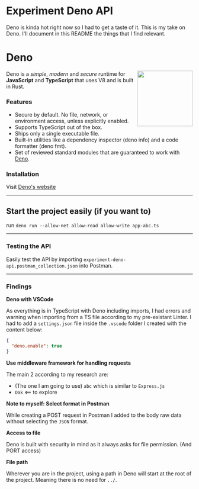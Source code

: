 # Experiment Deno API

Deno is kinda hot right now so I had to get a taste of it. This is my take on
Deno. I'll document in this README the things that I find relevant.

# Deno

<img align="right" src="https://deno.land/logo.svg?__frsh_c=3jp2spaxhx80" height="150px">

Deno is a _simple_, _modern_ and _secure_ runtime for **JavaScript** and
**TypeScript** that uses V8 and is built in Rust.

### Features

- Secure by default. No file, network, or environment access, unless explicitly
  enabled.
- Supports TypeScript out of the box.
- Ships only a single executable file.
- Built-in utilities like a dependency inspector (deno info) and a code
  formatter (deno fmt).
- Set of reviewed standard modules that are guaranteed to work with
  [Deno](https://deno.land/std/).

### Installation

Visit [Deno's website](https://deno.land/#installation)

---

## Start the project easily (if you want to)

run `deno run --allow-net allow-read allow-write app-abc.ts`

---

### Testing the API

Easily test the API by importing `experiment-deno-api.postman_collection.json`
into Postman.

---

### Findings

**Deno with VSCode**

As everything is in TypeScript with Deno including imports, I had errors and
warning when importing from a TS file according to my pre-existant Linter. I had
to add a `settings.json` file inside the `.vscode` folder I created with the
content below:

```json
{
  "deno.enable": true
}
```

**Use middleware framework for handling requests**

The main 2 according to my research are:

- (The one I am going to use) `abc` which is similar to `Express.js`
- `Oak` <== to explore

**Note to myself: Select format in Postman**

While creating a POST request in Postman I added to the body raw data without
selecting the `JSON` format.

**Access to file**

Deno is built with security in mind as it always asks for file permission. (And
PORT access)

**File path**

Wherever you are in the project, using a path in Deno will start at the root of
the project. Meaning there is no need for `../`.
